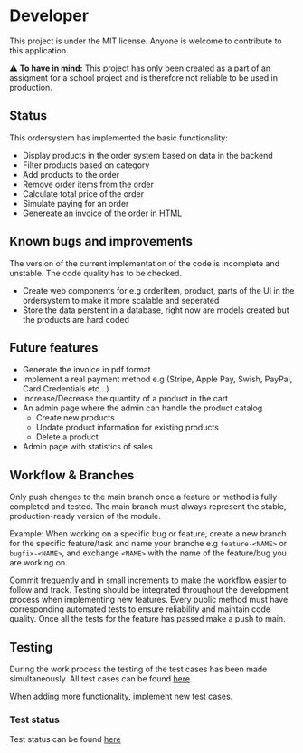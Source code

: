# Developer
This project is under the MIT license. Anyone is welcome to contribute to this application.

⚠️ **To have in mind:** This project has only been created as a part of an assigment for a school project and is therefore not reliable to be used in production.

## Status
This ordersystem has implemented the basic functionality:
- Display products in the order system based on data in the backend
- Filter products based on category
- Add products to the order
- Remove order items from the order
- Calculate total price of the order
- Simulate paying for an order
- Genereate an invoice of the order in HTML

## Known bugs and improvements
The version of the current implementation of the code is incomplete and unstable. The code quality has to be checked.

- Create web components for e.g orderItem, product, parts of the UI in the ordersystem to make it more scalable and seperated
- Store the data perstent in a database, right now are models created but the products are hard coded


## Future features
- Generate the invoice in pdf format
- Implement a real payment method e.g (Stripe, Apple Pay, Swish, PayPal, Card Credentials etc...)
- Increase/Decrease the quantity of a product in the cart
- An admin page where the admin can handle the product catalog
    - Create new products
    - Update product information for existing products
    - Delete a product
- Admin page with statistics of sales

## Workflow & Branches
Only push changes to the main branch once a feature or method is fully completed and tested. The main branch must always represent the stable, production-ready version of the module.

Example:
When working on a specific bug or feature, create a new branch for the specific feature/task and name your branche e.g `feature-<NAME>` or `bugfix-<NAME>`, and exchange `<NAME>` with the name of the feature/bug you are working on.

Commit frequently and in small increments to make the workflow easier to follow and track. Testing should be integrated throughout the development process when implementing new features. Every public method must have corresponding automated tests to ensure reliability and maintain code quality. Once all the tests for the feature has passed make a push to main.


## Testing
During the work process the testing of the test cases has been made simultaneously. All test cases can be found [here](tests.md).

When adding more functionality, implement new test cases.

### Test status
Test status can be found [here](test-report.md)



